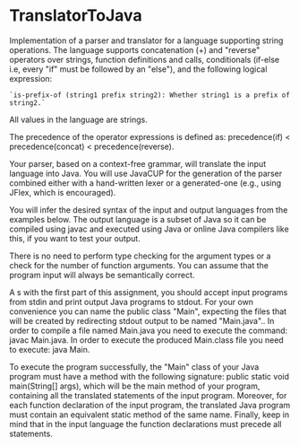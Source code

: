 # TranslatorToJava

 Implementation of a parser and translator for a language supporting string operations. The language supports concatenation (+) and "reverse" operators over strings, function definitions and calls, conditionals (if-else i.e, every "if" must be followed by an "else"), and the following logical expression:

    `is-prefix-of (string1 prefix string2): Whether string1 is a prefix of string2.`

 All values in the language are strings.

 The precedence of the operator expressions is defined as: precedence(if) < precedence(concat) < precedence(reverse).

 Your parser, based on a context-free grammar, will translate the input language into Java. You will use JavaCUP for the generation of the parser combined either with a hand-written lexer or a generated-one (e.g., using JFlex, which is encouraged).

 You will infer the desired syntax of the input and output languages from the examples below. The output language is a subset of  Java so it can be compiled using javac and executed using Java or online Java compilers like this, if you want to test your output.

 There is no need to perform type checking for the argument types or a check for the number of function arguments. You can assume that the program input will always be semantically correct.

 A s with the first part of this assignment, you should accept input programs from stdin and print output Java programs to stdout. For your own convenience you can name the public class "Main", expecting the files that will be created by redirecting stdout output to be named "Main.java".. In order to compile a file named Main.java you need to execute the command: javac Main.java. In order to execute the produced Main.class file you need to execute: java Main.

 To execute the program successfully, the "Main" class of your Java program must have a method with the following signature: public static void main(String[] args), which will be the main method of your program, containing all the translated statements of the input program. Moreover, for each function declaration of the input program, the translated Java program must contain an equivalent static method of the same name. Finally, keep in mind that in the input language the function declarations must precede all statements.
